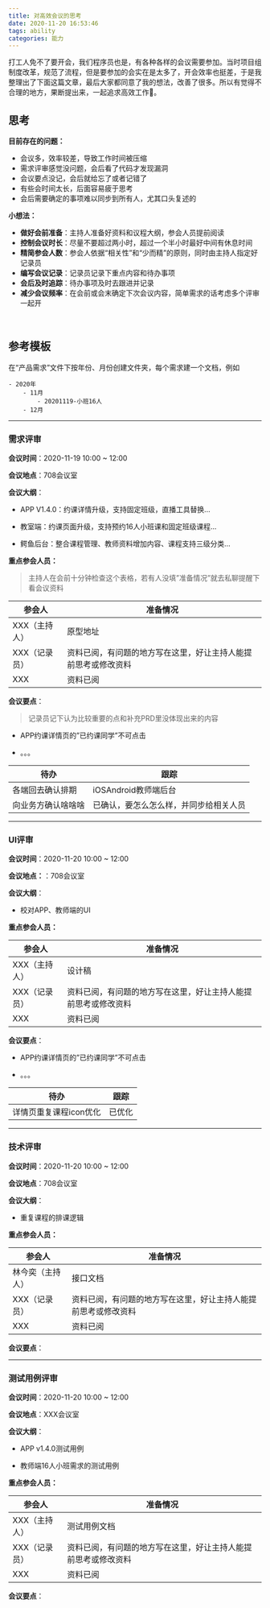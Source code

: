 ```yaml
---
title: 对高效会议的思考
date: 2020-11-20 16:53:46
tags: ability
categories: 能力
---
```


打工人免不了要开会，我们程序员也是，有各种各样的会议需要参加。当时项目组制度改革，规范了流程，但是要参加的会实在是太多了，开会效率也挺差，于是我整理出了下面这篇文章，最后大家都同意了我的想法，改善了很多。所以有觉得不合理的地方，果断提出来，一起追求高效工作💪。

<!--more-->

## 思考
**目前存在的问题：**

- 会议多，效率较差，导致工作时间被压缩
- 需求评审感觉没问题，会后看了代码才发现漏洞
- 会议要点没记，会后就给忘了或者记错了
- 有些会时间太长，后面容易疲于思考
- 会后需要确定的事项难以同步到所有人，尤其口头复述的

**小想法：**
- **做好会前准备**：主持人准备好资料和议程大纲，参会人员提前阅读
- **控制会议时长**：尽量不要超过两小时，超过一个半小时最好中间有休息时间
- **精简参会人数**：参会人依据“相关性”和“少而精”的原则，同时由主持人指定好记录员
- **编写会议记录**：记录员记录下重点内容和待办事项
- **会后及时追踪**：待办事项及时去跟进并记录
- **减少会议频率**：在会前或会末确定下次会议内容，简单需求的话考虑多个评审一起开



<br/>

## 参考模板

在“产品需求”文件下按年份、月份创建文件夹，每个需求建一个文档，例如

```text
- 2020年
	- 11月
		- 20201119-小班16人
	- 12月
```

---
### 需求评审

**会议时间**：2020-11-19 10:00 ~ 12:00 

**会议地点**：708会议室

**会议大纲**：

- APP V1.4.0：约课详情升级，支持固定班级，直播工具替换...

- 教室端：约课页面升级，支持预约16人小班课和固定班级课程...

- 鳄鱼后台：整合课程管理、教师资料增加内容、课程支持三级分类...

**重点参会人员：**

> 主持人在会前十分钟检查这个表格，若有人没填”准备情况”就去私聊提醒下看会议资料

| 参会人         | 准备情况                                                     |
| -------------- | ------------------------------------------------------------ |
| XXX（主持人） | 原型地址                                                     |
| XXX（记录员）  | 资料已阅，有问题的地方写在这里，好让主持人能提前思考或修改资料 |
| XXX            | 资料已阅                                                     |



**会议要点**：

> 记录员记下认为比较重要的点和补充PRD里没体现出来的内容

- APP约课详情页的”已约课同学”不可点击

- 。。。

| 待办               | 跟踪                                   |
| ------------------ | -------------------------------------- |
| 各端回去确认排期   | iOSAndroid教师端后台                   |
| 向业务方确认啥啥啥 | 已确认，要怎么怎么样，并同步给相关人员 |


---
### UI评审

**会议时间**：2020-11-20 10:00 ~ 12:00 

**会议地点：**：708会议室

**会议大纲**：

- 校对APP、教师端的UI

**重点参会人员：**

| 参会人         | 准备情况                                                     |
| -------------- | ------------------------------------------------------------ |
| XXX（主持人） | 设计稿                                                       |
| XXX（记录员）  | 资料已阅，有问题的地方写在这里，好让主持人能提前思考或修改资料 |
| XXX            | 资料已阅                                                     |

**会议要点**：

- APP约课详情页的”已约课同学”不可点击

- 。。。

| 待办                   | 跟踪   |
| ---------------------- | ------ |
| 详情页重复课程icon优化 | 已优化 |




---
### 技术评审

**会议时间**：2020-11-20 10:00 ~ 12:00 

**会议地点**：708会议室

**会议大纲**：

- 重复课程的排课逻辑

**重点参会人员：**

| 参会人           | 准备情况                                                     |
| ---------------- | ------------------------------------------------------------ |
| 林今奕（主持人） | 接口文档                                                     |
| XXX（记录员）    | 资料已阅，有问题的地方写在这里，好让主持人能提前思考或修改资料 |
| XXX              | 资料已阅                                                     |

**会议要点**：




---
### 测试用例评审

**会议时间**：2020-11-20 10:00 ~ 12:00 

**会议地点**：XXX会议室

**会议大纲**：

- APP v1.4.0测试用例

- 教师端16人小班需求的测试用例

**重点参会人员：**

| 参会人         | 准备情况                                                     |
| -------------- | ------------------------------------------------------------ |
| XXX（主持人） | 测试用例文档                                                 |
| XXX（记录员）  | 资料已阅，有问题的地方写在这里，好让主持人能提前思考或修改资料 |
| XXX            | 资料已阅                                                     |

**会议要点**：

